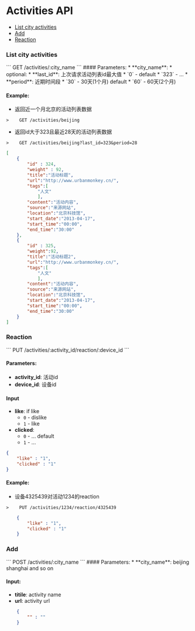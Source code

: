 Activities API
===========

* [List city activities](#list)
* [Add](#add)
* [Reaction](#reaction)

<h3 id="list">List city activities</h3>
```
GET /activities/:city_name
```
#### Parameters:
* **city_name**: 
* optional:
    * **last_id**: 上次请求活动列表id最大值
        * `0` -  default
        * `323` - ...
    * **period**: 近期时间段
        * `30` - 30天(1个月) default
        * `60` - 60天(2个月)

#### Example: 

* 返回近一个月北京的活动列表数据
```
>    GET /activities/beijing
```

* 返回id大于323且最近28天的活动列表数据
```
>    GET /activities/beijing?last_id=323&period=28
```

```json
[
    {
        "id" : 324,
        "weight" : 92,
        "title":"活动标题",
        "url":"http://www.urbanmonkey.cn/",
        "tags":[
            "人文"
            ],
        "content":"活动内容",
        "source":"来源网站",
        "location":"北京科技馆",
        "start_date":"2013-04-17",
        "start_time":"00:00",
        "end_time":"30:00"
    },
    {
        "id" : 325,
        "weight":92,
        "title":"活动标题2",
        "url":"http://www.urbanmonkey.cn/",
        "tags":[
            "人文"
            ],
        "content":"活动内容",
        "source":"来源网站",
        "location":"北京科技馆",
        "start_date":"2013-04-17",
        "start_time":"00:00",
        "end_time":"30:00"
    }
]
```

<h3 id="reaction">Reaction</h3>
```
PUT /activities/:activity_id/reaction/:device_id
```

#### Parameters:

* **activity_id**: 活动id
* **device_id**: 设备id

#### Input
* **like**: if like
    * `0` - dislike 
    * `1` - like
* **clicked**: 
    * `0` - ... default
    * `1` - ... 
```json
{
    "like" : "1",
    "clicked" : "1"
}
```

#### Example: 

* 设备4325439对活动1234的reaction

```
>    PUT /activities/1234/reaction/4325439
```

```json
    {
        "like" : "1",
        "clicked" : "1" 
    }
```

<h3 id="add">Add</h3>
```
POST  /activities/:city_name
```
#### Parameters:
* **city_name**: beijing shanghai and so on

#### Input:
* **titile**: activity name
* **url**: activity url

```json
    {
        "" : ""
    }
```
